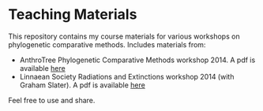 # Teaching Materials

This repository contains my course materials for various workshops on phylogenetic comparative methods. Includes materials from:
* AnthroTree Phylogenetic Comparative Methods workshop 2014. 
A pdf is available [here](https://github.com/nhcooper123/TeachingMaterials/AnthroTree/PGLSProblemSet2014.pdf)
* Linnaean Society Radiations and Extinctions workshop 2014 (with Graham Slater). 
A pdf is available [here](https://github.com/nhcooper123/TeachingMaterials/LinnaeanSociety/.pdf)

Feel free to use and share.


